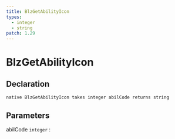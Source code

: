 ```yaml
---
title: BlzGetAbilityIcon
types:
  - integer
  - string
patch: 1.29
---
```


# BlzGetAbilityIcon

## Declaration

```jass
native BlzGetAbilityIcon takes integer abilCode returns string
```

## Parameters
abilCode `integer`
: 
